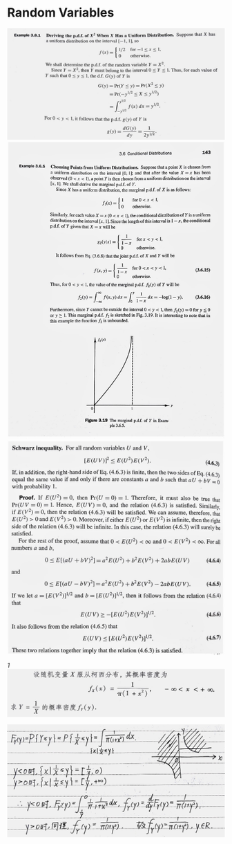 # Random Variables

<img src="assets/020_rv_1.jpg"/>

<img src="assets/020_rv_2.jpg"/>

<img src="assets/020_rv_3_cauchy_schwarz.jpg"/>


*1*  
<img src="assets/020_rv_4_0.jpg"/>

<img src="assets/020_rv_4_1.jpg"/>
